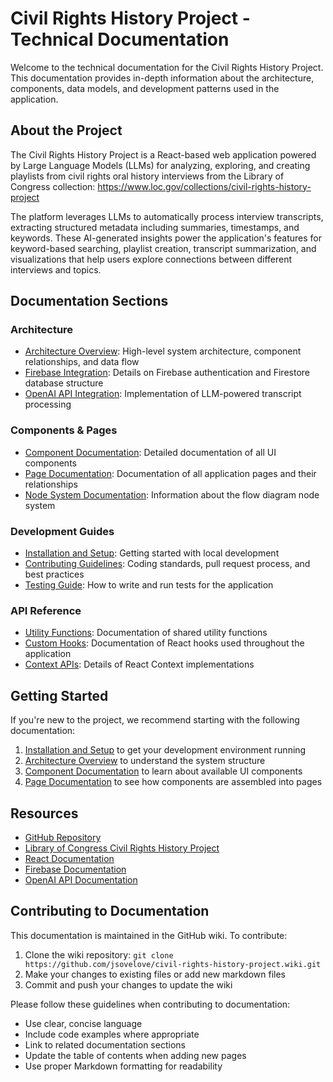 # Civil Rights History Project - Technical Documentation

Welcome to the technical documentation for the Civil Rights History Project. This documentation provides in-depth information about the architecture, components, data models, and development patterns used in the application.

## About the Project

The Civil Rights History Project is a React-based web application powered by Large Language Models (LLMs) for analyzing, exploring, and creating playlists from civil rights oral history interviews from the Library of Congress collection: https://www.loc.gov/collections/civil-rights-history-project

The platform leverages LLMs to automatically process interview transcripts, extracting structured metadata including summaries, timestamps, and keywords. These AI-generated insights power the application's features for keyword-based searching, playlist creation, transcript summarization, and visualizations that help users explore connections between different interviews and topics.

## Documentation Sections

### Architecture
- [Architecture Overview](architecture-overview): High-level system architecture, component relationships, and data flow
- [Firebase Integration](firebase-integration): Details on Firebase authentication and Firestore database structure
- [OpenAI API Integration](openai-integration): Implementation of LLM-powered transcript processing

### Components & Pages
- [Component Documentation](component-documentation): Detailed documentation of all UI components
- [Page Documentation](page-documentation): Documentation of all application pages and their relationships
- [Node System Documentation](node-system): Information about the flow diagram node system

### Development Guides
- [Installation and Setup](installation-setup): Getting started with local development
- [Contributing Guidelines](contributing-guidelines): Coding standards, pull request process, and best practices
- [Testing Guide](testing-guide): How to write and run tests for the application

### API Reference
- [Utility Functions](utility-functions): Documentation of shared utility functions
- [Custom Hooks](custom-hooks): Documentation of React hooks used throughout the application
- [Context APIs](context-apis): Details of React Context implementations

## Getting Started

If you're new to the project, we recommend starting with the following documentation:

1. [Installation and Setup](installation-setup) to get your development environment running
2. [Architecture Overview](architecture-overview) to understand the system structure
3. [Component Documentation](component-documentation) to learn about available UI components
4. [Page Documentation](page-documentation) to see how components are assembled into pages

## Resources

- [GitHub Repository](https://github.com/jsovelove/civil-rights-history-project)
- [Library of Congress Civil Rights History Project](https://www.loc.gov/collections/civil-rights-history-project)
- [React Documentation](https://react.dev/)
- [Firebase Documentation](https://firebase.google.com/docs)
- [OpenAI API Documentation](https://platform.openai.com/docs/overview)

## Contributing to Documentation

This documentation is maintained in the GitHub wiki. To contribute:

1. Clone the wiki repository: `git clone https://github.com/jsovelove/civil-rights-history-project.wiki.git`
2. Make your changes to existing files or add new markdown files
3. Commit and push your changes to update the wiki

Please follow these guidelines when contributing to documentation:
- Use clear, concise language
- Include code examples where appropriate
- Link to related documentation sections
- Update the table of contents when adding new pages
- Use proper Markdown formatting for readability 